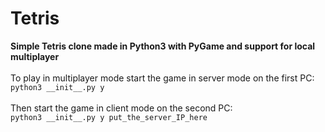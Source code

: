 # Tetris
<b>
Simple Tetris clone made in Python3 with PyGame
and support for local multiplayer
</b>
<br><br>
To play in multiplayer mode start the game in server mode on the first PC:
<br>
<code>python3 __init__.py y</code>
<br><br>
Then start the game in client mode on the second PC:
<br>
<code>python3 __init__.py y put_the_server_IP_here</code>
<br>